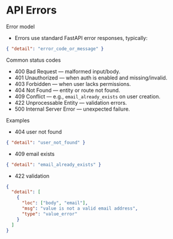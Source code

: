 # API Errors

Error model

- Errors use standard FastAPI error responses, typically:
```json
{ "detail": "error_code_or_message" }
```

Common status codes

- 400 Bad Request — malformed input/body.
- 401 Unauthorized — when auth is enabled and missing/invalid.
- 403 Forbidden — when user lacks permissions.
- 404 Not Found — entity or route not found.
- 409 Conflict — e.g., `email_already_exists` on user creation.
- 422 Unprocessable Entity — validation errors.
- 500 Internal Server Error — unexpected failure.

Examples

- 404 user not found
```json
{ "detail": "user_not_found" }
```
- 409 email exists
```json
{ "detail": "email_already_exists" }
```
- 422 validation
```json
{
  "detail": [
    {
      "loc": ["body", "email"],
      "msg": "value is not a valid email address",
      "type": "value_error"
    }
  ]
}
```
